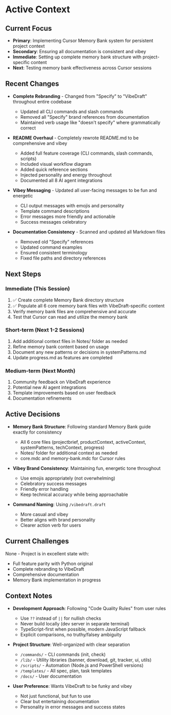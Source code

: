 # Active Context

## Current Focus
- **Primary**: Implementing Cursor Memory Bank system for persistent project context
- **Secondary**: Ensuring all documentation is consistent and vibey
- **Immediate**: Setting up complete memory bank structure with project-specific content
- **Next**: Testing memory bank effectiveness across Cursor sessions

## Recent Changes
- **Complete Rebranding** - Changed from "Specify" to "VibeDraft" throughout entire codebase
  - Updated all CLI commands and slash commands
  - Removed all "Specify" brand references from documentation
  - Maintained verb usage like "doesn't specify" where grammatically correct

- **README Overhaul** - Completely rewrote README.md to be comprehensive and vibey
  - Added full feature coverage (CLI commands, slash commands, scripts)
  - Included visual workflow diagram
  - Added quick reference sections
  - Injected personality and energy throughout
  - Documented all 8 AI agent integrations

- **Vibey Messaging** - Updated all user-facing messages to be fun and energetic
  - CLI output messages with emojis and personality
  - Template command descriptions
  - Error messages more friendly and actionable
  - Success messages celebratory

- **Documentation Consistency** - Scanned and updated all Markdown files
  - Removed old "Specify" references
  - Updated command examples
  - Ensured consistent terminology
  - Fixed file paths and directory references

## Next Steps

### Immediate (This Session)
1. ✅ Create complete Memory Bank directory structure
2. ✅ Populate all 6 core memory bank files with VibeDraft-specific content
3. Verify memory bank files are comprehensive and accurate
4. Test that Cursor can read and utilize the memory bank

### Short-term (Next 1-2 Sessions)
1. Add additional context files in Notes/ folder as needed
2. Refine memory bank content based on usage
3. Document any new patterns or decisions in systemPatterns.md
4. Update progress.md as features are completed

### Medium-term (Next Month)
1. Community feedback on VibeDraft experience
2. Potential new AI agent integrations
3. Template improvements based on user feedback
4. Documentation refinements

## Active Decisions

- **Memory Bank Structure**: Following standard Memory Bank guide exactly for consistency
  - All 6 core files (projectbrief, productContext, activeContext, systemPatterns, techContext, progress)
  - Notes/ folder for additional context as needed
  - core.mdc and memory-bank.mdc for Cursor rules

- **Vibey Brand Consistency**: Maintaining fun, energetic tone throughout
  - Use emojis appropriately (not overwhelming)
  - Celebratory success messages
  - Friendly error handling
  - Keep technical accuracy while being approachable

- **Command Naming**: Using `/vibedraft.draft`
  - More casual and vibey
  - Better aligns with brand personality
  - Clearer action verb for users

## Current Challenges
None - Project is in excellent state with:
- Full feature parity with Python original
- Complete rebranding to VibeDraft
- Comprehensive documentation
- Memory Bank implementation in progress

## Context Notes
- **Development Approach**: Following "Code Quality Rules" from user rules
  - Use `??` instead of `||` for nullish checks
  - Never build locally (dev server in separate terminal)
  - TypeScript-first when possible, modern JavaScript fallback
  - Explicit comparisons, no truthy/falsey ambiguity

- **Project Structure**: Well-organized with clear separation
  - `/commands/` - CLI commands (init, check)
  - `/lib/` - Utility libraries (banner, download, git, tracker, ui, utils)
  - `/scripts/` - Automation (Node.js and PowerShell versions)
  - `/templates/` - All spec, plan, task templates
  - `/docs/` - User documentation

- **User Preference**: Wants VibeDraft to be funky and vibey
  - Not just functional, but fun to use
  - Clear but entertaining documentation
  - Personality in error messages and success states

